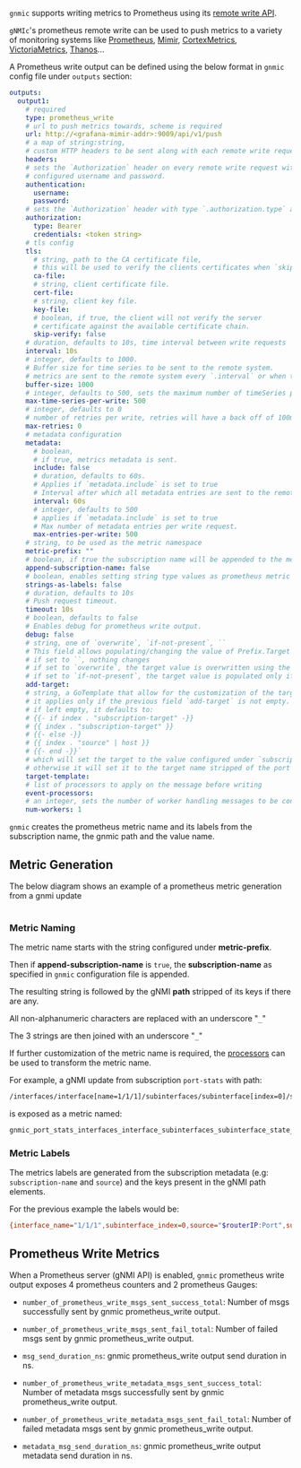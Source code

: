 `gnmic` supports writing metrics to Prometheus using its [remote write API](https://grafana.com/blog/2019/03/25/whats-new-in-prometheus-2.8-wal-based-remote-write/).

`gNMIc`'s prometheus remote write can be used to push metrics to a variety of monitoring systems like [Prometheus](https://prometheus.io), [Mimir](https://grafana.com/oss/mimir/), [CortexMetrics](https://cortexmetrics.io/), [VictoriaMetrics](https://victoriametrics.com/), [Thanos](https://thanos.io/)...

A Prometheus write output can be defined using the below format in `gnmic` config file under `outputs` section:

```yaml
outputs:
  output1:
    # required
    type: prometheus_write
    # url to push metrics towards, scheme is required
    url: http://<grafana-mimir-addr>:9009/api/v1/push
    # a map of string:string, 
    # custom HTTP headers to be sent along with each remote write request.
    headers:
    # sets the `Authorization` header on every remote write request with the
    # configured username and password.
    authentication:
      username:
      password:
    # sets the `Authorization` header with type `.authorization.type` and the token value.
    authorization:
      type: Bearer
      credentials: <token string>
    # tls config
    tls:
      # string, path to the CA certificate file,
      # this will be used to verify the clients certificates when `skip-verify` is false
      ca-file:
      # string, client certificate file.
      cert-file:
      # string, client key file.
      key-file:
      # boolean, if true, the client will not verify the server
      # certificate against the available certificate chain.
      skip-verify: false
    # duration, defaults to 10s, time interval between write requests
    interval: 10s
    # integer, defaults to 1000.
    # Buffer size for time series to be sent to the remote system.
    # metrics are sent to the remote system every `.interval` or when the buffer is full. Whichever one is reached first.
    buffer-size: 1000
    # integer, defaults to 500, sets the maximum number of timeSeries per write request to remote.
    max-time-series-per-write: 500
    # integer, defaults to 0
    # number of retries per write, retries will have a back off of 100ms.
    max-retries: 0
    # metadata configuration
    metadata:
      # boolean, 
      # if true, metrics metadata is sent.
      include: false
      # duration, defaults to 60s.
      # Applies if `metadata.include` is set to true
      # Interval after which all metadata entries are sent to the remote write address
      interval: 60s
      # integer, defaults to 500
      # applies if `metadata.include` is set to true
      # Max number of metadata entries per write request.
      max-entries-per-write: 500
    # string, to be used as the metric namespace
    metric-prefix: "" 
    # boolean, if true the subscription name will be appended to the metric name after the prefix
    append-subscription-name: false 
    # boolean, enables setting string type values as prometheus metric labels.
    strings-as-labels: false
    # duration, defaults to 10s
    # Push request timeout.
    timeout: 10s
    # boolean, defaults to false
    # Enables debug for prometheus write output.
    debug: false 
    # string, one of `overwrite`, `if-not-present`, ``
    # This field allows populating/changing the value of Prefix.Target in the received message.
    # if set to ``, nothing changes 
    # if set to `overwrite`, the target value is overwritten using the template configured under `target-template`
    # if set to `if-not-present`, the target value is populated only if it is empty, still using the `target-template`
    add-target: 
    # string, a GoTemplate that allow for the customization of the target field in Prefix.Target.
    # it applies only if the previous field `add-target` is not empty.
    # if left empty, it defaults to:
    # {{- if index . "subscription-target" -}}
    # {{ index . "subscription-target" }}
    # {{- else -}}
    # {{ index . "source" | host }}
    # {{- end -}}`
    # which will set the target to the value configured under `subscription.$subscription-name.target` if any,
    # otherwise it will set it to the target name stripped of the port number (if present)
    target-template:
    # list of processors to apply on the message before writing
    event-processors: 
    # an integer, sets the number of worker handling messages to be converted into Prometheus metrics
    num-workers: 1
```

`gnmic` creates the prometheus metric name and its labels from the subscription name, the gnmic path and the value name.

## Metric Generation

The below diagram shows an example of a prometheus metric generation from a gnmi update

<div class="mxgraph" style="max-width:100%;border:1px solid transparent;margin:0 auto; display:block;" data-mxgraph="{&quot;page&quot;:12,&quot;zoom&quot;:1.4,&quot;highlight&quot;:&quot;#0000ff&quot;,&quot;nav&quot;:true,&quot;check-visible-state&quot;:true,&quot;resize&quot;:true,&quot;url&quot;:&quot;https://raw.githubusercontent.com/openconfig/gnmic/diagrams/diagrams/prometheus_transformation.drawio&quot;}"></div>

<script type="text/javascript" src="https://cdn.jsdelivr.net/gh/hellt/drawio-js@main/embed2.js?&fetch=https%3A%2F%2Fraw.githubusercontent.com%2Fkarimra%2Fgnmic%2Fdiagrams%2Fprometheus_transformation.drawio" async></script>

### Metric Naming

The metric name starts with the string configured under __metric-prefix__. 

Then if __append-subscription-name__ is `true`, the __subscription-name__ as specified in `gnmic` configuration file is appended.

The resulting string is followed by the gNMI __path__ stripped of its keys if there are any.

All non-alphanumeric characters are replaced with an underscore "`_`"

The 3 strings are then joined with an underscore "`_`"

If further customization of the metric name is required, the [processors](../event_processors/intro.md) can be used to transform the metric name.

For example, a gNMI update from subscription `port-stats` with path:

```bash
/interfaces/interface[name=1/1/1]/subinterfaces/subinterface[index=0]/state/counters/in-octets
```

is exposed as a metric named:

```bash
gnmic_port_stats_interfaces_interface_subinterfaces_subinterface_state_counters_in_octets
```

### Metric Labels

The metrics labels are generated from the subscription metadata (e.g: `subscription-name` and `source`) and the keys present in the gNMI path elements.

For the previous example the labels would be:

```bash
{interface_name="1/1/1",subinterface_index=0,source="$routerIP:Port",subscription_name="port-stats"}
```

## Prometheus Write Metrics

When a Prometheus server (gNMI API) is enabled, `gnmic` prometheus write output exposes 4 prometheus counters and 2 prometheus Gauges:

* `number_of_prometheus_write_msgs_sent_success_total`: Number of msgs successfully sent by gnmic prometheus_write output.
* `number_of_prometheus_write_msgs_sent_fail_total`: Number of failed msgs sent by gnmic prometheus_write output.
* `msg_send_duration_ns`: gnmic prometheus_write output send duration in ns.

* `number_of_prometheus_write_metadata_msgs_sent_success_total`: Number of metadata msgs successfully sent by gnmic prometheus_write output.
* `number_of_prometheus_write_metadata_msgs_sent_fail_total`: Number of failed metadata msgs sent by gnmic prometheus_write output.
* `metadata_msg_send_duration_ns`: gnmic prometheus_write output metadata send duration in ns.
